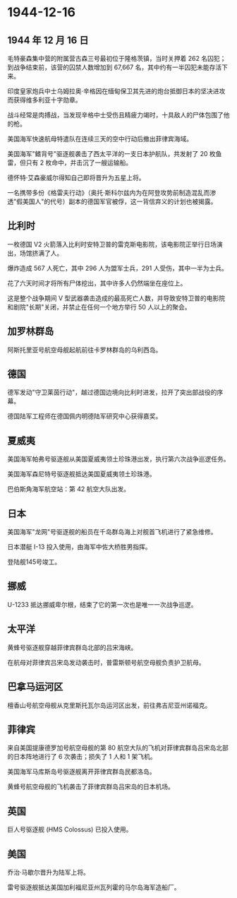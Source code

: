 # 1944-12-16

## 1944 年 12 月 16 日

毛特豪森集中营的附属营古森三号最初位于隆格茨镇，当时关押着 262
名囚犯；到战争结束前，该营的囚禁人数增加到 67,667
名，其中约有一半囚犯未能存活下来。

印度皇家炮兵中士乌姆拉奥·辛格因在缅甸保卫其先进的炮台抵御日本的坚决进攻而获得维多利亚十字勋章。

战斗经常是肉搏战，当发现辛格中士受伤且精疲力竭时，十具敌人的尸体包围了他的枪。

美国海军快速航母特遣队在连续三天的空中行动后撤出菲律宾海域。

美国海军"鳍背号"驱逐舰袭击了西太平洋的一支日本护航队，共发射了 20
枚鱼雷，但只有 2 枚命中，并击沉了一艘运输船。

德怀特·艾森豪威尔得知自己即将晋升为五星上将。

一名携带多份《格雷夫行动》（奥托·斯科尔兹内为在阿登攻势前制造混乱而渗透"假美国人"的代号）副本的德国军官被俘，这一背信弃义的计划也被揭露。

## 比利时

一枚德国 V2
火箭落入比利时安特卫普的雷克斯电影院，该电影院正举行日场演出，场馆挤满了人。

爆炸造成 567 人死亡，其中 296 人为盟军士兵，291 人受伤，其中一半为士兵。

花了六天时间才将所有尸体挖出，其中许多人仍然端坐在座位上。

这是整个战争期间 V
型武器袭击造成的最高死亡人数，并导致安特卫普的电影院和剧院"长期"关闭，并禁止在任何一个地方举行
50 人以上的聚会。

## 加罗林群岛

阿斯托里亚号航空母舰起航前往卡罗林群岛的乌利西岛。

## 德国

德军发动"守卫莱茵行动"，越过德国边境向比利时进发，拉开了突出部战役的序幕。

德国陆军工程师在德国佩内明德陆军研究中心获得嘉奖。

## 夏威夷

美国海军帕弗号驱逐舰从美国夏威夷领土珍珠港出发，执行第六次战争巡逻任务。

美国海军森尼特号驱逐舰抵达美国夏威夷领土珍珠港。

巴伯斯角海军航空站：第 42 航空大队出发。

## 日本

美国海军"龙网"号驱逐舰的船员在千岛群岛海上对舰首飞机进行了紧急维修。

日本潜艇 I-13 投入使用，由海军中佐大桥胜男指挥。

登陆舰145号竣工。

## 挪威

U-1233 抵达挪威卑尔根，结束了它的第一次也是唯一一次战争巡逻。

## 太平洋

黄蜂号驱逐舰穿越菲律宾群岛北部的吕宋海峡。

在航母对菲律宾吕宋岛发动袭击时，普雷斯顿号航空母舰负责护卫航母。

## 巴拿马运河区

檀香山号航空母舰从克里斯托瓦尔岛运河区出发，前往弗吉尼亚州诺福克。

## 菲律宾

来自美国提康德罗加号航空母舰的第 80
航空大队的飞机对菲律宾群岛吕宋岛北部的日本阵地进行了 6 次袭击；损失了 1
人和 1 架飞机。

美国海军马库斯岛号驱逐舰离开菲律宾群岛民都洛岛。

黄蜂号航空母舰的飞机袭击了菲律宾群岛吕宋岛的日本机场。

## 英国

巨人号驱逐舰 (HMS Colossus) 已投入使用。

## 美国

乔治·马歇尔晋升为陆军上将。

雷号驱逐舰抵达美国加利福尼亚州瓦列霍的马尔岛海军造船厂。

